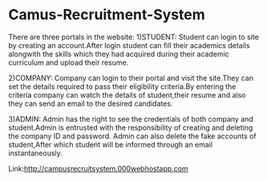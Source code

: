 # Camus-Recruitment-System

There are  three portals in the website:
1)STUDENT: Student can login to site by creating an account.After login student can fill their academics details alongwith the skills which they had acquired during their academic curriculum and upload their resume.

2)COMPANY: Company can login to their portal and visit the site.They can set the details required to pass their eligibility criteria.By entering the criteria company can watch the details of student,their resume and also they can send an email to the desired candidates.

3)ADMIN: Admin has the right to see the credentials of both company and student.Admin is entrusted with the responsibility of creating and deleting the company ID and password. Admin can also delete the fake accounts of student,After which student will be informed through an email instantaneously.


Link:http://campusrecruitsystem.000webhostapp.com
